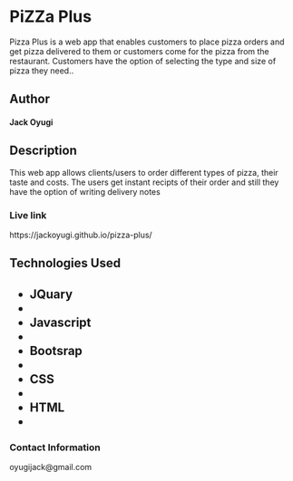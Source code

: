 <h1>PiZZa Plus</h1>
<p>Pizza Plus is a web app that enables customers to place pizza orders and get pizza delivered to them or customers come for the pizza from the restaurant. Customers have the option of selecting the type and size of pizza they need..</p>

<h2>Author</h2>

<h4>Jack Oyugi</h4>

<h2> Description</h2>
<p>This web app allows clients/users to order different types of pizza, their taste and costs. The users get instant recipts of their order and still they have the option of writing delivery notes</p>

<h3>Live link</h3>
<p> https://jackoyugi.github.io/pizza-plus/</p>

<h2>Technologies Used<h2>
<ul>
  <li>JQuary<li>
  <li>Javascript<li>
  <li>Bootsrap<li>
  <li>CSS<li>
  <li>HTML<li>
  </ul>
  
  <h3>Contact Information</h3>
  <p> oyugijack@gmail.com</p>
